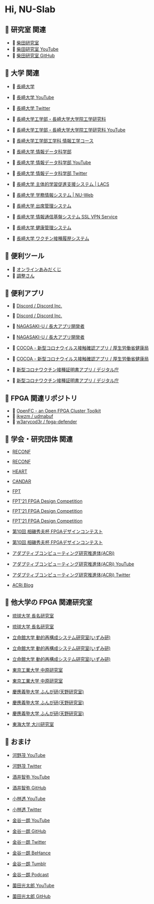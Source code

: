 # Hi, NU-Slab

## 📌 研究室 関連

+ 🔗 [柴田研究室](http://slab.cis.nagasaki-u.ac.jp/)
+ 🔗 [柴田研究室 YouTube](https://www.youtube.com/channel/UCpryYG30B-3W4KIk7xDqjNg/)
+ 🔗 [柴田研究室 GitHub](https://github.com/nu-slab/)


## 📌 大学 関連

+ 🔗 [長崎大学](https://www.nagasaki-u.ac.jp/)
+ 🔗 [長崎大学 YouTube](https://www.youtube.com/user/NagasakiUniv)
+ 🔗 [長崎大学 Twitter](https://twitter.com/NU_kouhou)

+ 🔗 [長崎大学工学部・長崎大学大学院工学研究科](http://www.eng.nagasaki-u.ac.jp)
+ 🔗 [長崎大学工学部・長崎大学大学院工学研究科 YouTube](https://www.youtube.com/channel/UCO_xpbwdZi_leI-k_Kjd6Rg)

+ 🔗 [長崎大学工学部工学科 情報工学コース](https://www.cis.nagasaki-u.ac.jp/program/contents/index.html)

+ 🔗 [長崎大学 情報データ科学部](https://www.idsci.nagasaki-u.ac.jp/)
+ 🔗 [長崎大学 情報データ科学部 YouTube](https://www.youtube.com/channel/UCb32qH4nu-Z9K_jVYCZVdjA)
+ 🔗 [長崎大学 情報データ科学部 Twitter](https://twitter.com/itrecurnagasaki)

+ 🔗 [長崎大学 主体的学習促進支援システム | LACS](https://lacs.nagasaki-u.ac.jp/)
+ 🔗 [長崎大学 学務情報システム | NU-Web](https://nuweb.nagasaki-u.ac.jp/)
+ 🔗 [長崎大学 出席管理システム](https://attend.nagasaki-u.ac.jp/)
+ 🔗 [長崎大学 情報通信基盤システム SSL VPN Service](https://v-conn.nagasaki-u.ac.jp/)
+ 🔗 [長崎大学 健康管理システム](https://hms.hc.nagasaki-u.ac.jp/)
+ 🔗 [長崎大学 ワクチン接種履歴システム](https://vhs.hc.nagasaki-u.ac.jp/)


## 📌 便利ツール

+ 🔗 [オンラインあみだくじ](https://xn--l8j0c9d.com/)
+ 🔗 [調整さん](https://chouseisan.com/)


## 📌 便利アプリ

+ 🔗 [Discord / Discord Inc.](https://apps.apple.com/jp/app/id985746746)
+ 🔗 [Discord / Discord Inc.](https://play.google.com/store/apps/details?id=com.discord)

+ 🔗 [NAGASAKI-U / 長大アプリ開発者](https://apps.apple.com/jp/app/nagasaki-u/id1544014061)
+ 🔗 [NAGASAKI-U / 長大アプリ開発者](https://play.google.com/store/apps/details?id=jp.ac.nagasakiu.chodaiapp)

+ 🔗 [COCOA - 新型コロナウイルス接触確認アプリ / 厚生労働省健康局](https://apps.apple.com/jp/app/id1516764458)
+ 🔗 [COCOA - 新型コロナウイルス接触確認アプリ / 厚生労働省健康局](https://play.google.com/store/apps/details?id=jp.go.mhlw.covid19radar)

+ 🔗 [新型コロナワクチン接種証明書アプリ / デジタル庁](https://apps.apple.com/jp/app/id1593815264)
+ 🔗 [新型コロナワクチン接種証明書アプリ / デジタル庁](https://play.google.com/store/apps/details?id=jp.go.digital.vrs.vpa)


## 📌 FPGA 関連リポジトリ

+ 🔗 [OpenFC - an Open FPGA Cluster Toolkit](https://lut.eee.u-ryukyu.ac.jp/openfc/)
+ 🔗 [ikwzm / udmabuf](https://github.com/ikwzm/udmabuf)
+ 🔗 [w3arycod3r / fpga-defender](https://github.com/w3arycod3r/fpga-defender)


## 📌 学会・研究団体 関連

+ [RECONF](https://www.ieice.org/~reconf/)
+ [RECONF](https://www.am.ics.keio.ac.jp/reconf/)

+ [HEART](http://www.cs.tsukuba.ac.jp/~yoshiki/HEART/)

+ [CANDAR](https://is-candar.org/)

+ [FPT](http://www.icfpt.org/)

+ [FPT'21 FPGA Design Competition](https://wp.rs.cs.okayama-u.ac.jp/design-contest-fpt2021/)
+ [FPT'21 FPGA Design Competition](https://parallel.auckland.ac.nz/fpt21/)
+ [FPT'21 FPGA Design Competition](https://wwp.shizuoka.ac.jp/fpt-design-contest/ftp2x/)

+ [第10回 相磯秀夫杯 FPGAデザインコンテスト](https://wp.rs.cs.okayama-u.ac.jp/design-contest-aiso10/)
+ [第10回 相磯秀夫杯 FPGAデザインコンテスト](https://wwp.shizuoka.ac.jp/fpt-design-contest/aiso10/)

+ [アダプティブコンピューティング研究推進体(ACRi)](https://www.acri.c.titech.ac.jp/wp/)
+ [アダプティブコンピューティング研究推進体(ACRi) YouTube](https://www.youtube.com/channel/UCL15_5A9JKcVrmFUcMto6-Q)
+ [アダプティブコンピューティング研究推進体(ACRi) Twitter](https://twitter.com/kise_acri)

+ [ACRi Blog](https://www.acri.c.titech.ac.jp/wordpress/)


## 📌 他大学の FPGA 関連研究室

+ [琉球大学 長名研究室](http://mux.eee.u-ryukyu.ac.jp/projects.html.ja)
+ [琉球大学 長名研究室](https://twitter.com/debugordie)

+ [立命館大学 動的再構成システム研究室(いずみ研)](http://www.ritsumei.ac.jp/se/re/izumilab/)
+ [立命館大学 動的再構成システム研究室(いずみ研)](https://twitter.com/izumitomonori)
+ [立命館大学 動的再構成システム研究室(いずみ研)](https://www.youtube.com/channel/UCi6M9zxJZTX-NXIkA8-kMLw)

+ [東京工業大学 中原研究室](http://naklab.wpblog.jp/)
+ [東京工業大学 中原研究室](https://twitter.com/HirokiNakahara5)

+ [慶應義塾大学 ふんが研(天野研究室)](https://www.am.ics.keio.ac.jp/b3web/)
+ [慶應義塾大学 ふんが研(天野研究室)](https://www.am.ics.keio.ac.jp/wp/)
+ [慶應義塾大学 ふんが研(天野研究室)](https://twitter.com/hungalab)

+ [東海大学 大川研究室](https://sites.google.com/view/ohkawalab)


## 📌 おまけ

+ [河野茂 YouTube](https://www.youtube.com/channel/UCye1weqCkLbKtwmbBIXhD7A)
+ [河野茂 Twitter](https://twitter.com/ShigeruKohno)

+ [酒井智弥 YouTube](https://www.youtube.com/playlist?list=PLqcsCBw9njgBZDP-VsYt6hjROK8mhrmOa)
+ [酒井智弥 GitHub](https://github.com/tsakailab)

+ [小林透 YouTube](https://www.youtube.com/user/kluger2toto)
+ [小林透 Twitter](https://twitter.com/intellirobo)

+ [金谷一朗 YouTube](https://www.youtube.com/c/kanayafrica)
+ [金谷一朗 GitHub](https://github.com/kanaya)
+ [金谷一朗 Twitter](https://twitter.com/kanaya)
+ [金谷一朗 BeHance](https://www.behance.net/kanaya)
+ [金谷一朗 Tumblr](https://madlab.tumblr.com/)
+ [金谷一朗 Podcast](https://www.steam.fm/)

+ [薗田光太郎 YouTube](https://youtube.com/c/KotaroSonoda)
+ [薗田光太郎 GitHub](https://github.com/helmenov)


